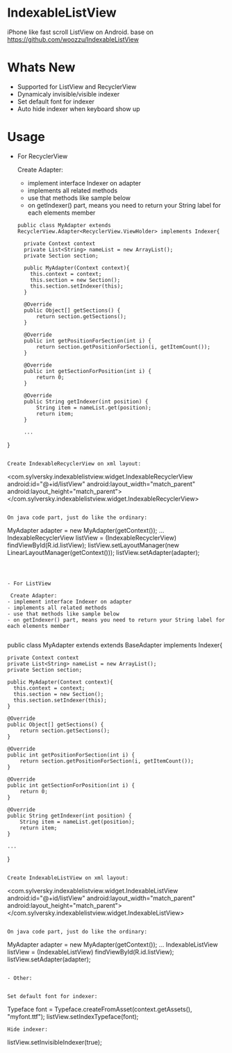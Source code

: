 # IndexableListView
iPhone like fast scroll ListView on Android.
base on https://github.com/woozzu/IndexableListView

Whats New
=========
- Supported for ListView and RecyclerView
- Dynamicaly invisible/visible indexer
- Set default font for indexer
- Auto hide indexer when keyboard show up

Usage
=====
- For RecyclerView

  Create Adapter:
  - implement interface Indexer on adapter
  - implements all related methods
  - use that methods like sample below
  - on getIndexer() part, means you need to return your String label for each elements member
  
  
  ```
  public class MyAdapter extends RecyclerView.Adapter<RecyclerView.ViewHolder> implements Indexer{

    private Context context
    private List<String> nameList = new ArrayList();
    private Section section;

    public MyAdapter(Context context){
      this.context = context;
      this.section = new Section();
      this.section.setIndexer(this);
    }

    @Override
    public Object[] getSections() {
        return section.getSections();
    }

    @Override
    public int getPositionForSection(int i) {
        return section.getPositionForSection(i, getItemCount());
    }

    @Override
    public int getSectionForPosition(int i) {
        return 0;
    }

    @Override
    public String getIndexer(int position) {
        String item = nameList.get(position);
        return item;
    }

    ...
}
  ```
  
  Create IndexableRecyclerView on xml layout:
  
  ```
  <com.sylversky.indexablelistview.widget.IndexableRecyclerView
        android:id="@+id/listView"
        android:layout_width="match_parent"
        android:layout_height="match_parent">
    </com.sylversky.indexablelistview.widget.IndexableRecyclerView>
  ```
  
  On java code part, just do like the ordinary:
  
  ```
  MyAdapter adapter = new MyAdapter(getContext());
  ...
  IndexableRecyclerView listView = (IndexableRecyclerView) findViewById(R.id.listView);
  listView.setLayoutManager(new LinearLayoutManager(getContext()));
  listView.setAdapter(adapter);
  
  ```
  
  
  
- For ListView

   Create Adapter:
  - implement interface Indexer on adapter
  - implements all related methods
  - use that methods like sample below
  - on getIndexer() part, means you need to return your String label for each elements member
  
  
  ```
  public class MyAdapter extends extends BaseAdapter implements Indexer{

    private Context context
    private List<String> nameList = new ArrayList();
    private Section section;

    public MyAdapter(Context context){
      this.context = context;
      this.section = new Section();
      this.section.setIndexer(this);
    }

    @Override
    public Object[] getSections() {
        return section.getSections();
    }

    @Override
    public int getPositionForSection(int i) {
        return section.getPositionForSection(i, getItemCount());
    }

    @Override
    public int getSectionForPosition(int i) {
        return 0;
    }

    @Override
    public String getIndexer(int position) {
        String item = nameList.get(position);
        return item;
    }

    ...
}
  ```
  
  Create IndexableListView on xml layout:
  
  ```
  <com.sylversky.indexablelistview.widget.IndexableListView
        android:id="@+id/listView"
        android:layout_width="match_parent"
        android:layout_height="match_parent">
    </com.sylversky.indexablelistview.widget.IndexableListView>
  ```
  
  On java code part, just do like the ordinary:
  
  ```
  MyAdapter adapter = new MyAdapter(getContext());
  ...
  IndexableListView listView = (IndexableListView) findViewById(R.id.listView);
  listView.setAdapter(adapter);
  
  ```
  
- Other:


  Set default font for indexer:
  ```
  Typeface font = Typeface.createFromAsset(context.getAssets(), "myfont.ttf");
  listView.setIndexTypeface(font);
  ```
  Hide indexer:
  
  ```
  listView.setInvisibleIndexer(true);
  ```

